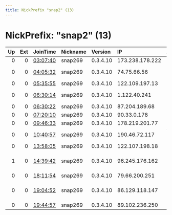 ```yaml
---
title: NickPrefix "snap2" (13)
---
```


# NickPrefix: "snap2" (13)

|   Up |   Ext | JoinTime                                                                                            | Nickname   | Version   | IP              | AS                                      | CC   |   ORp |   Dirp | OS    | Contact   |   eFamMembers |
|-----:|------:|:----------------------------------------------------------------------------------------------------|:-----------|:----------|:----------------|:----------------------------------------|:-----|------:|-------:|:------|:----------|--------------:|
|    0 |     0 | [03:07:40](https://metrics.torproject.org/rs.html#details/E2A29E97544FBDEE6397FB801ACF5B120D90D14A) | snap269    | 0.3.4.10  | 173.238.178.222 | Cogeco Cable                            | ca   | 44937 |      0 | Linux | None      |             1 |
|    0 |     0 | [04:05:32](https://metrics.torproject.org/rs.html#details/77DCEFCBFC807F5BBA4F0B14A9D84E2453BBBCE8) | snap269    | 0.3.4.10  | 74.75.66.56     | Charter Communications Inc              | us   | 33177 |      0 | Linux | None      |             1 |
|    0 |     0 | [05:35:55](https://metrics.torproject.org/rs.html#details/B1A44BDB5C6B216A5909A5556A88569067735354) | snap269    | 0.3.4.10  | 122.109.197.13  | Microplex PTY LTD                       | au   | 40599 |      0 | Linux | None      |             1 |
|    0 |     0 | [06:30:14](https://metrics.torproject.org/rs.html#details/58C8B34379641BD1554DFD7A8AA634EB556C3A0B) | snap269    | 0.3.4.10  | 1.122.40.241    | Telstra Corporation Ltd                 | au   | 43901 |      0 | Linux | None      |             1 |
|    0 |     0 | [06:30:22](https://metrics.torproject.org/rs.html#details/E0BD05924911CB5DF0E247BD2FFA4A4B4B6A6368) | snap269    | 0.3.4.10  | 87.204.189.68   | Netia SA                                | pl   | 36521 |      0 | Linux | None      |             1 |
|    0 |     0 | [07:20:10](https://metrics.torproject.org/rs.html#details/1D7FDE435EE38D17956389C70071424B1A8263D6) | snap269    | 0.3.4.10  | 90.33.0.178     | Orange                                  | fr   | 38463 |      0 | Linux | None      |             1 |
|    0 |     0 | [09:46:33](https://metrics.torproject.org/rs.html#details/86C4B4FFF400D5841674B441CCCDCE3255D68EC6) | snap269    | 0.3.4.10  | 178.219.201.77  | FOP Kopilov Sergey                      | ua   | 41907 |      0 | Linux | None      |             1 |
|    0 |     0 | [10:40:57](https://metrics.torproject.org/rs.html#details/81AC0E0A74F497C66768846997FE36956B6BC155) | snap269    | 0.3.4.10  | 190.46.72.117   | VTR BANDA ANCHA S.A.                    | cl   | 42683 |      0 | Linux | None      |             1 |
|    0 |     0 | [13:58:05](https://metrics.torproject.org/rs.html#details/46DAF482592D6244A6D4BD03C6D6A32105851C28) | snap269    | 0.3.4.10  | 122.107.198.18  | Microplex PTY LTD                       | au   | 42601 |      0 | Linux | None      |             1 |
|    1 |     0 | [14:39:42](https://metrics.torproject.org/rs.html#details/3D74E5EACC88EC88E8EB33C3F153890A6C054B04) | snap269    | 0.3.4.10  | 96.245.176.162  | MCI Communications Services, Inc. d/b/a | us   | 34069 |      0 | Linux | None      |             1 |
|    0 |     0 | [18:11:54](https://metrics.torproject.org/rs.html#details/576FBF48EA36D925A2980D77B437BE187666DF74) | snap269    | 0.3.4.10  | 79.66.200.251   | TalkTalk                                | gb   | 39445 |      0 | Linux | None      |             1 |
|    0 |     0 | [19:04:52](https://metrics.torproject.org/rs.html#details/C2C06C503373EA6A38E4C03503556204F07FB3B4) | snap269    | 0.3.4.10  | 86.129.118.147  | British Telecommunications PLC          | gb   | 35197 |      0 | Linux | None      |             1 |
|    0 |     0 | [19:44:57](https://metrics.torproject.org/rs.html#details/5A41F86A8C245A0118A7C18D0C3123B2CBE87918) | snap269    | 0.3.4.10  | 89.102.236.250  | Liberty Global B.V.                     | cz   | 44719 |      0 | Linux | None      |             1 |
